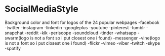 # SocialMediaStyle
Background color and font for logos of the 24 popular webpages
-facebook
-twitter
-instagram
-linkedin
-googleplus
-youtube
-pinterest
-tumblr
-snapchat
-reddit
-kik
-periscope
-soundcloud
-tinder
-whatsapp
-swarm(logo is not a font so i put closest one i found)
-messenger
-vine(logo is not a font so i put closest one i found)
-flickr
-vimeo
-viber
-twitch
-skype
-spotify

